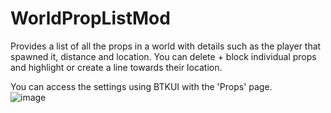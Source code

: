 # WorldPropListMod
Provides a list of all the props in a world with details such as the player that spawned it, distance and location. You can delete + block individual props and highlight or create a line towards their location.     
     
You can access the settings using BTKUI with the 'Props' page.    
![image](https://user-images.githubusercontent.com/81605232/227806160-a15ace26-536b-41da-b386-313482ac18dd.png)       
 
